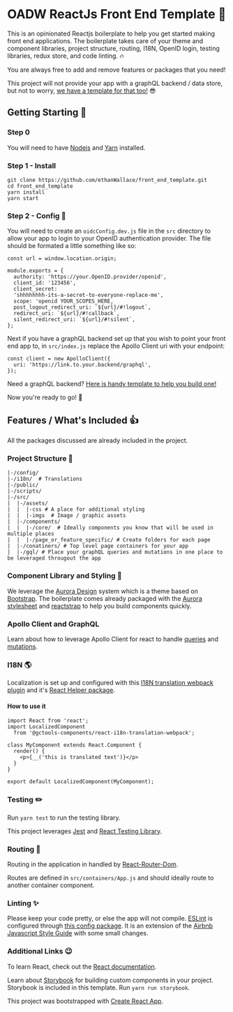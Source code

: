 # OADW ReactJs Front End Template :tada:

This is an opinionated Reactjs boilerplate to help you get started making front end applications. The boilerplate takes care of your theme and component libraries, project structure, routing, I18N, OpenID login, testing libraries, redux store, and code linting. :fire: 

You are always free to add and remove features or packages that you need!

This project will not provide your app with a graphQL backend / data store, but not to worry, [we have a template for that too!](https://github.com/gctools-outilsgc/micro_service_template) :sunglasses:

## Getting Starting :raised_hands:

### Step 0
You will need to have [Nodejs](https://nodejs.org/en/) and [Yarn](https://yarnpkg.com/lang/en/) installed.

### Step 1 - Install
```
git clone https://github.com/ethanWallace/front_end_template.git
cd front_end_template
yarn install
yarn start
```

### Step 2 - Config :wrench:

You will need to create an `oidcConfig.dev.js` file in the `src` directory to allow your app to login to your OpenID authentication provider. The file should be formated a little something like so:

```
const url = window.location.origin;

module.exports = {
  authority: 'https://your.OpenID.provider/openid',
  client_id: '123456',
  client_secret:
  'shhhhhhhh-its-a-secret-to-everyone-replace-me',
  scope: 'openid YOUR_SCOPES_HERE,
  post_logout_redirect_uri: `${url}/#!logout`,
  redirect_uri: `${url}/#!callback`,
  silent_redirect_uri: `${url}/#!silent`,
};
```

Next if you have a graphQL backend set up that you wish to point your front end app to, in `src/index.js` replace the Apollo Client uri with your endpoint:

```
const client = new ApolloClient({
  uri: 'https://link.to.your.backend/graphql',
});
```
Need a graphQL backend? [Here is handy template to help you build one!](https://github.com/gctools-outilsgc/micro_service_template)

Now you're ready to go! :cake:

## Features / What's Included :thumbsup:

All the packages discussed are already included in the project.

### Project Structure :file_folder:

```
|-/config/
|-/i18n/  # Translations
|-/public/
|-/scripts/
|-/src/
|  |-/assets/
|  |  |-css # A place for additional styling
|  |  |-imgs  # Image / graphic assets
|  |-/components/
|  |  |-/core/  # Ideally components you know that will be used in multiple places
|  |  |-/page_or_feature_specific/ # Create folders for each page
|  |-/conatiners/ # Top level page containers for your app
|  |-/gql/ # Place your graphQL queries and mutations in one place to be leveraged througout the app
```

### Component Library and Styling :art:
We leverage the [Aurora Design](https://design.gccollab.ca/) system which is a theme based on [Bootstrap](https://getbootstrap.com/).
The boilerplate comes already packaged with the [Aurora stylesheet](https://www.npmjs.com/package/@gctools-components/aurora-css) and [reactstrap](https://reactstrap.github.io/components/alerts/) to help you build components quickly.

### Apollo Client and GraphQL

Learn about how to leverage Apollo Client for react to handle [queries](https://www.apollographql.com/docs/react/essentials/queries.html) and [mutations](https://www.apollographql.com/docs/react/essentials/mutations.html).

### I18N :earth_americas:

Localization is set up and configured with this [I18N translation webpack plugin](https://github.com/gctools-outilsgc/gctools-components/tree/master/packages/i18n-translation-webpack-plugin) and it's [React Helper package](https://github.com/gctools-outilsgc/gctools-components/tree/master/packages/react-i18n-translation-webpack).

#### How to use it
```
import React from 'react';
import LocalizedComponent
  from '@gctools-components/react-i18n-translation-webpack';

class MyComponent extends React.Component {
  render() {
    <p>{__('this is translated text')}</p>
  }
}

export default LocalizedComponent(MyComponent);
```

### Testing :pencil2:

Run `yarn test` to run the testing library.

This project leverages [Jest](https://jestjs.io/docs/en/tutorial-react.html) and [React Testing Library](https://github.com/kentcdodds/react-testing-library).

### Routing :blue_car:

Routing in the application in handled by [React-Router-Dom](https://github.com/ReactTraining/react-router#readme).

Routes are defined in `src/containers/App.js` and should ideally route to another container component.

### Linting :sparkles:

Please keep your code pretty, or else the app will not compile. [ESLint](https://eslint.org/) is configured through [this config package](https://github.com/gctools-outilsgc/gctools-components/tree/master/packages/eslint-config). It is an extension of the [Airbnb Javascript Style Guide](https://github.com/airbnb/javascript) with some small changes.

### Additional Links :wink:
To learn React, check out the [React documentation](https://reactjs.org/).

Learn about [Storybook](https://storybook.js.org/) for building custom components in your project. Storybook is included in this template. Run `yarn run storybook`.

This project was bootstrapped with [Create React App](https://github.com/facebook/create-react-app).
